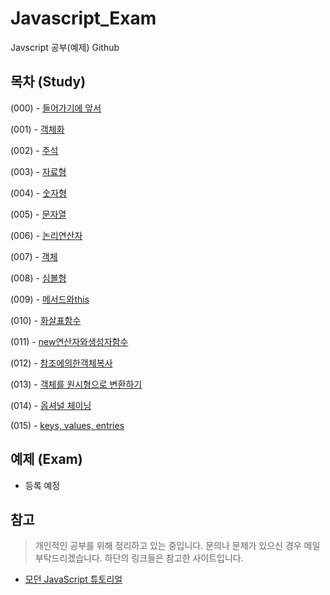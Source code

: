 # Javascript_Exam
Javscript 공부(예제) Github

## 목차 (Study)

(000) - [들어가기에 앞서](https://github.com/ChoDoHyoung/Javascript_Exam/blob/main/Study/(000)들어가기에%20앞서.md)

(001) - [객체화](https://github.com/ChoDoHyoung/Javascript_Exam/blob/main/Study/(001)객체화.md)

(002) - [주석](https://github.com/ChoDoHyoung/Javascript_Exam/blob/main/Study/(002)주석.md)

(003) - [자료형](https://github.com/ChoDoHyoung/Javascript_Exam/blob/main/Study/(003)자료형.md)

(004) - [숫자형](https://github.com/ChoDoHyoung/Javascript_Exam/blob/main/Study/(004)숫자형.md)

(005) - [문자열](https://github.com/ChoDoHyoung/Javascript_Exam/blob/main/Study/(005)문자열.md)

(006) - [논리연산자](https://github.com/ChoDoHyoung/Javascript_Exam/blob/main/Study/(006)논리연산자.md)

(007) - [객체](https://github.com/ChoDoHyoung/Javascript_Exam/blob/main/Study/(007)객체.md)

(008) - [심볼형](https://github.com/ChoDoHyoung/Javascript_Exam/blob/main/Study/(008)심볼형.md)

(009) - [메서드와this](https://github.com/ChoDoHyoung/Javascript_Exam/blob/main/Study/(009)메서드와this.md)

(010) - [화살표함수](https://github.com/ChoDoHyoung/Javascript_Exam/blob/main/Study/(010)화살표함수.md)

(011) - [new연산자와생성자함수](https://github.com/ChoDoHyoung/Javascript_Exam/blob/main/Study/(011)new연산자와생성자함수.md)

(012) - [참조에의한객체복사](https://github.com/ChoDoHyoung/Javascript_Exam/blob/main/Study/(012)참조에의한객체복사.md)

(013) - [객체를 원시형으로 변환하기](https://github.com/ChoDoHyoung/Javascript_Exam/blob/main/Study/(013)객체를%20원시형으로%20변환하기.md)

(014) - [옵셔널 체이닝](https://github.com/ChoDoHyoung/Javascript_Exam/blob/main/Study/(014)옵셔널%20체이닝.md)

(015) - [keys, values, entries](https://github.com/ChoDoHyoung/Javascript_Exam/blob/main/Study/(015)keys%2C%20values%2C%20entries.md)
## 예제 (Exam)

- 등록 예정



## 참고
> 개인적인 공부를 위해 정리하고 있는 중입니다. 문의나 문제가 있으신 경우 메일 부탁드리겠습니다.
> 하단의 링크들은 참고한 사이트입니다.

- [모던 JavaScript 튜토리얼](https://ko.javascript.info/)
